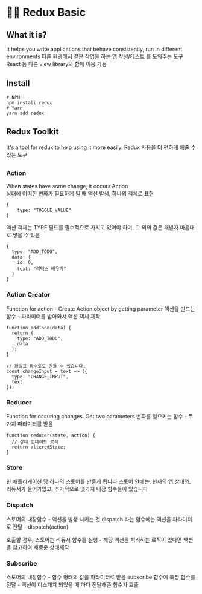 # 🐱‍🚀 Redux Basic

## What it is?
It helps you write applications that behave consistently, run in different environments
다른 환경에서 같은 작업을 하는 앱 작성/테스트 를 도와주는 도구
React 등 다른 view library와 함께 이용 가능

## Install

    # NPM
    npm install redux
    # Yarn
    yarn add redux

## Redux Toolkit
It's a tool for redux to help using it more easily.
Redux 사용을 더 편하게 해줄 수 있는 도구


##
### Action
When states have some change, it occurs Action <br/>
상태에 어떠한 변화가 필요하게 될 때 액션 발생, 하나의 객체로 표현

    {
        type: "TOGGLE_VALUE"
    }

액션 객체는 TYPE 필드를 필수적으로 가지고 있어야 하며, 그 외의 값은 개발자 마음대로 넣을 수 있음

    {
      type: "ADD_TODO",
      data: {
        id: 0,
        text: "리덕스 배우기"
      }
    }

### Action Creator
Function for action - Create Action object by getting parameter
액션을 만드는 함수 - 파라미터를 받아와서 액션 객체 제작

    function addTodo(data) {
      return {
        type: "ADD_TODO",
        data
      };
    }

    // 화살표 함수로도 만들 수 있습니다.
    const changeInput = text => ({ 
      type: "CHANGE_INPUT",
      text
    });

### Reducer
Function for occuring changes. Get two parameters
변화를 일으키는 함수 - 두가지 파라미터를 받음

    function reducer(state, action) {
      // 상태 업데이트 로직
      return alteredState;
    }
    
### Store

한 애플리케이션 당 하나의 스토어를 만들게 됩니다
스토어 안에는, 현재의 앱 상태와, 리듀서가 들어가있고, 추가적으로 몇가지 내장 함수들이 있습니다


### Dispatch
스토어의 내장함수 - 액션을 발생 시키는 것
dispatch 라는 함수에는 액션을 파라미터로 전달 - dispatch(action)

호출할 경우, 스토어는 리듀서 함수를 실행 - 해당 액션을 처리하는 로직이 있다면 액션을 참고하여 새로운 상태제작

### Subscribe
스토어의 내장함수 - 함수 형태의 값을 파라미터로 받음
subscribe 함수에 특정 함수를 전달 - 액션이 디스패치 되었을 때 마다 전달해준 함수가 호출
